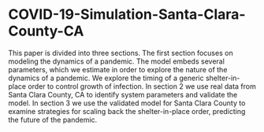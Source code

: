 # COVID-19-Simulation-Santa-Clara-County-CA
This paper is divided into three sections. The first section focuses on modeling the dynamics of a pandemic. The model embeds several parameters, which we estimate in order to explore the nature of the dynamics of a pandemic. We explore the timing of a generic shelter-in- place order to control growth of infection. In section 2 we use real data from Santa Clara County, CA to identify system parameters and validate the model. In section 3 we use the validated model for Santa Clara County to examine strategies for scaling back the shelter-in-place order, predicting the future of the pandemic.
